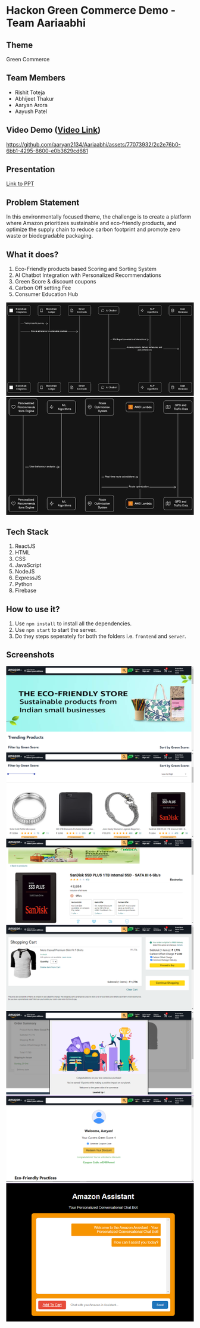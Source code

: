# Hackon Green Commerce Demo - Team Aariaabhi

## Theme
Green Commerce

## Team Members
- Rishit Toteja
- Abhijeet Thakur
- Aaryan Arora
- Aayush Patel
  
## Video Demo ([Video Link](https://youtu.be/1QuW1o5fiAE))

https://github.com/aaryan2134/Aariaabhi/assets/77073932/2c2e76b0-6bb1-4295-8600-e0b3629cd681

## Presentation
[Link to PPT](Aariaabhi_HackOn.pdf)

## Problem Statement

In this environmentally focused theme, the challenge is to create a platform where
Amazon prioritizes sustainable and eco-friendly products, and optimize the supply chain to reduce
carbon footprint and promote zero waste or biodegradable packaging.

## What it does?
1. Eco-Friendly products based Scoring and Sorting System
2. AI Chatbot Integration with Personalized Recommendations
3. Green Score & discount coupons
4. Carbon Off setting Fee
5. Consumer Education Hub

![Workflow 1](image.png)
![Workflow 2](image-1.png)

## Tech Stack
1. ReactJS
2. HTML
3. CSS
4. JavaScript
5. NodeJS
6. ExpressJS
7. Python
8. Firebase

## How to use it?
1. Use `npm install` to install all the dependencies.
2. Use `npm start` to start the server.
3. Do they steps seperately for both the folders i.e. `frontend` and `server`.

## Screenshots
![Alt text](image-3.png)
![Alt text](image-4.png)
![Alt text](image-5.png)
![Alt text](image-7.png)
![Alt text](image-8.png)
![Alt text](image-6.png)
![Alt text](image-2.png)

